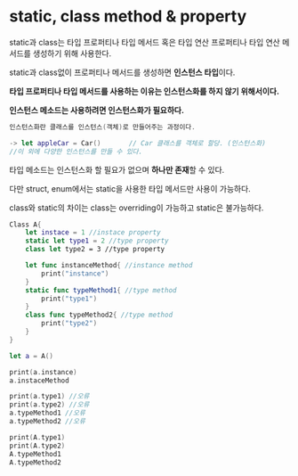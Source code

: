 # static, class method & property

static과 class는 타입 프로퍼티나 타입 메서드 혹은 타입 연산 프로퍼티나 타입 연산 메서드를 생성하기 위해 사용한다.

static과 class없이 프로퍼티나 메서드를 생성하면 **인스턴스 타입**이다.

**타입 프로퍼티나 타입 메서드를 사용하는 이유는 인스턴스화를 하지 않기 위해서이다.**

**인스턴스 메소드는 사용하려면 인스턴스화가 필요하다.**

```swift
인스턴스화란 클래스를 인스턴스(객체)로 만들어주는 과정이다.

-> let appleCar = Car()       // Car 클래스를 객체로 할당. (인스턴스화)
//이 외에 다양한 인스턴스를 만들 수 있다.
```

타입 메소드는 인스턴스화 할 필요가 없으며 **하나만 존재**할 수 있다.

다만 struct, enum에서는 static을 사용한 타입 메서드만 사용이 가능하다.

class와 static의 차이는 class는 overriding이 가능하고 static은 불가능하다.
```swift
Class A{
	let instace = 1 //instace property
	static let type1 = 2 //type property
	class let type2 = 3 //type property

	let func instanceMethod{ //instance method
		print("instance")
	}
	static func typeMethod1{ //type method
		print("type1")
	}
	class func typeMethod2{ //type method
		print("type2")
	}
}

let a = A()

print(a.instance)
a.instaceMethod

print(a.type1) //오류
print(a.type2) //오류
a.typeMethod1 //오류
a.typeMethod2 //오류

print(A.type1) 
print(A.type2)
A.typeMethod1
A.typeMethod2
```